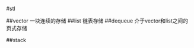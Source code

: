 #stl

##vector
一块连续的存储
##list
链表存储
##dequeue
介于vector和list之间的页式存储



##stack



























































































































































































































































































































































































































































 

























































































































































